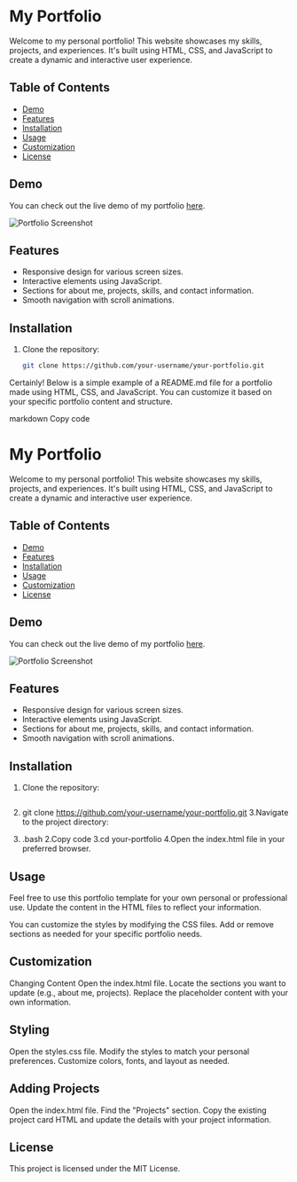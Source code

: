 # My Portfolio

Welcome to my personal portfolio! This website showcases my skills, projects, and experiences. It's built using HTML, CSS, and JavaScript to create a dynamic and interactive user experience.

## Table of Contents

- [Demo](#demo)
- [Features](#features)
- [Installation](#installation)
- [Usage](#usage)
- [Customization](#customization)
- [License](#license)

## Demo

You can check out the live demo of my portfolio [here](#your-live-portfolio-link).

![Portfolio Screenshot](/path/to/screenshot.png)

## Features

- Responsive design for various screen sizes.
- Interactive elements using JavaScript.
- Sections for about me, projects, skills, and contact information.
- Smooth navigation with scroll animations.

## Installation

1. Clone the repository:

   ```bash
   git clone https://github.com/your-username/your-portfolio.git

Certainly! Below is a simple example of a README.md file for a portfolio made using HTML, CSS, and JavaScript. You can customize it based on your specific portfolio content and structure.

markdown
Copy code
# My Portfolio

Welcome to my personal portfolio! This website showcases my skills, projects, and experiences. It's built using HTML, CSS, and JavaScript to create a dynamic and interactive user experience.

## Table of Contents

- [Demo](#demo)
- [Features](#features)
- [Installation](#installation)
- [Usage](#usage)
- [Customization](#customization)
- [License](#license)

## Demo

You can check out the live demo of my portfolio [here](#your-live-portfolio-link).

![Portfolio Screenshot](/path/to/screenshot.png)

## Features

- Responsive design for various screen sizes.
- Interactive elements using JavaScript.
- Sections for about me, projects, skills, and contact information.
- Smooth navigation with scroll animations.

## Installation

1. Clone the repository:

   ```bash
2.  git clone https://github.com/your-username/your-portfolio.git
3.Navigate to the project directory:
  1. .bash
  2.Copy code
  3.cd your-portfolio
  4.Open the index.html file in your preferred browser.

## Usage
Feel free to use this portfolio template for your own personal or professional use. Update the content in the HTML files to reflect your information.

You can customize the styles by modifying the CSS files. Add or remove sections as needed for your specific portfolio needs.

## Customization
Changing Content
Open the index.html file.
Locate the sections you want to update (e.g., about me, projects).
Replace the placeholder content with your own information.
## Styling
Open the styles.css file.
Modify the styles to match your personal preferences.
Customize colors, fonts, and layout as needed.
## Adding Projects
Open the index.html file.
Find the "Projects" section.
Copy the existing project card HTML and update the details with your project information.
## License
This project is licensed under the MIT License.

